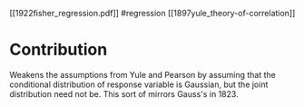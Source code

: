 [[1922fisher_regression.pdf]]
#regression
[[1897yule_theory-of-correlation]]

# Contribution 

   Weakens the assumptions from Yule and Pearson by assuming that the conditional distribution of response variable is Gaussian, but the joint distribution need not be. This sort of mirrors Gauss's in 1823. 
